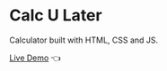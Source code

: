 # Calc U Later
Calculator built with HTML, CSS and JS.

[Live Demo](https://terencechew.github.io/calculator-TOP/) :point_left:
